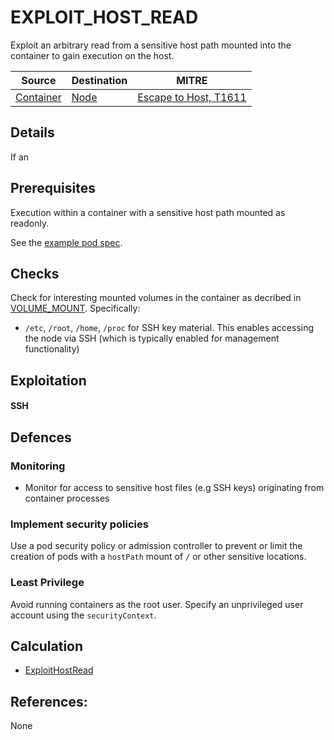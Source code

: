 # EXPLOIT_HOST_READ

Exploit an arbitrary read from a sensitive host path mounted into the container to gain execution on the host.

| Source                                    | Destination                           | MITRE                            |
| ----------------------------------------- | ------------------------------------- |----------------------------------|
| [Container](../vertices/CONTAINER.md) | [Node](../vertices/NODE.md) | [Escape to Host, T1611](https://attack.mitre.org/techniques/T1611/) |

## Details

If an

## Prerequisites

Execution within a container with a sensitive host path mounted as readonly.

See the [example pod spec](../../test/setup/test-cluster/attacks/EXPLOIT_HOST_READ_TRAVERSE.yaml).

## Checks

Check for interesting mounted volumes in the container as decribed in [VOLUME_MOUNT](./VOLUME_MOUNT.md#checks). Specifically:

+ `/etc`, `/root`, `/home`, `/proc` for SSH key material. This enables accessing the node via SSH (which is typically enabled for management functionality)

## Exploitation

#### SSH 


## Defences

### Monitoring

+ Monitor for access to sensitive host files (e.g SSH keys) originating from container processes

### Implement security policies

Use a pod security policy or admission controller to prevent or limit the creation of pods with a `hostPath` mount of `/` or other sensitive locations.

### Least Privilege

Avoid running containers as the root user. Specify an unprivileged user account using the `securityContext`.

## Calculation

+ [ExploitHostRead](../../pkg/kubehound/graph/edge/exploit_host_read.go)

## References:

None
